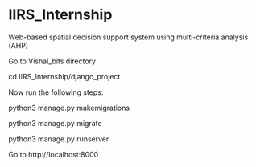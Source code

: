 # IIRS_Internship

Web-based spatial decision support system using multi-criteria analysis (AHP)

Go to Vishal_bits directory

cd IIRS_Internship/django_project

Now run the following steps:

python3 manage.py makemigrations

python3 manage.py migrate

python3 manage.py runserver

Go to http://localhost:8000 

